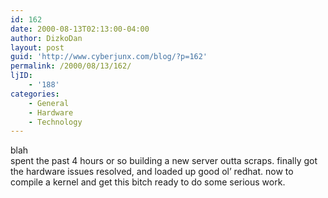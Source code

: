 ```yaml
---
id: 162
date: 2000-08-13T02:13:00-04:00
author: DizkoDan
layout: post
guid: 'http://www.cyberjunx.com/blog/?p=162'
permalink: /2000/08/13/162/
ljID:
    - '188'
categories:
    - General
    - Hardware
    - Technology
---
```


blah  
spent the past 4 hours or so building a new server outta scraps. finally got the hardware issues resolved, and loaded up good ol’ redhat. now to compile a kernel and get this bitch ready to do some serious work.